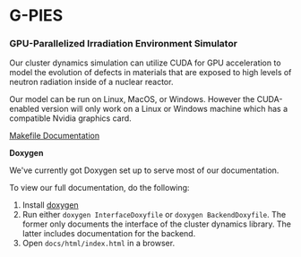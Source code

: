 # G-PIES

### GPU-Parallelized Irradiation Environment Simulator

Our cluster dynamics simulation can utilize CUDA for GPU acceleration to
model the evolution of defects in materials that are exposed to high 
levels of neutron radiation inside of a nuclear reactor.  

Our model can be run on Linux, MacOS, or Windows. However the CUDA-enabled
version will only work on a Linux or Windows machine which has a compatible 
Nvidia graphics card.  

[Makefile Documentation](./docs/makefile.md)  

**Doxygen**  

We've currently got Doxygen set up to serve most of our documentation.  

To view our full documentation, do the following:  
  1. Install [doxygen](https://www.doxygen.nl/download.html)  
  2. Run either `doxygen InterfaceDoxyfile` or `doxygen BackendDoxyfile`. 
     The former only documents the interface of the cluster dynamics library.
     The latter includes documentation for the backend.
  3. Open `docs/html/index.html` in a browser.